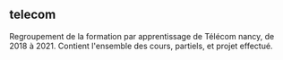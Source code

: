 ## telecom

Regroupement de la formation par apprentissage de Télécom nancy, de 2018 à 2021.
Contient l'ensemble des cours, partiels, et projet effectué.
